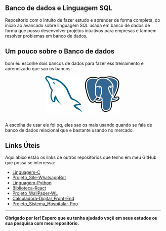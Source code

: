 ## Banco de dados e Linguagem SQL 

Repositorio com o intuito de fazer estudo e aprender de forma completa, do inicio ao avancado sobre linguagem SQL usada em banco de dados de forma que posso desenvolver projetos intuitivos para empresas e tambem resolver problemas em banco de dados.

## Um pouco sobre o Banco de dados 

bom eu escolhe dois bancos de dados para fazer ess treinamento e aprendizado que sao os bancos: 

<div align="center" style="display: inline_block">
    <img align="center" alt="mysql" width="120" src="https://raw.githubusercontent.com/devicons/devicon/master/icons/mysql/mysql-original.svg">
   <img align="center" alt="PostgreSql" width="120" src="https://raw.githubusercontent.com/devicons/devicon/master/icons/postgresql/postgresql-original.svg"> 
</div>
<br>

A escolha de usar ele foi pq, eles sao os mais usando quando se fala de banco de dados relacional que e bastante usando no mercado.

## Links Úteis

Aqui abixo estão os links de outros repositorios que tenho em meu GitHub que possa se interressa:

- [Linguagem-C](https://github.com/Igornalves/Linguagem-C)
- [Projeto_Site-WhatsappBot](https://github.com/Igornalves/Projeto_Site-WhatsappBot)
- [Linguagem-Python](https://github.com/Igornalves/Linguagem-Python)
- [Biblioteca-React](https://github.com/Igornalves/Biblioteca-React)
- [Projeto_WallPaper-WL](https://github.com/Igornalves/Projeto_WallPaper-WL)
- [Calculadora-Digital_Front-End ](https://github.com/Igornalves/Calculadora-Digital_Front-End)
- [Projeto_Sistema_Hospitalar-Poo](https://github.com/Igornalves/Projeto_Sistema_Hospitalar-Poo)

---

**Obrigado por ler! Espero que eu tenha ajudado voçê em seus estudos ou sua pesquisa com meu repositório.**

